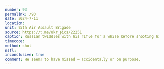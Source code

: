 ```yaml
---
number: 93
permalink: /93
date: 2024-7-11
location: 
unit: 95th Air Assault Brigade
source: https://t.me/ukr_pics/22251
caption: Russian twiddles with his rifle for a while before shooting himself in the head
timecode: 
method: shot
nsfl: 
inconclusive: true
comment: He seems to have missed – accidentally or on purpose.
---
```

<script async src="https://telegram.org/js/telegram-widget.js?22" data-telegram-post="ukr_pics/22251" data-width="100%" data-userpic="false"></script>